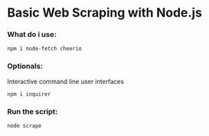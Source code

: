 # Basic Web Scraping with Node.js

### What do i use:

```npm i node-fetch cheerio ```


### Optionals:

Interactive command line user interfaces

```npm i inquirer ```


### Run the script:

```node scrape```